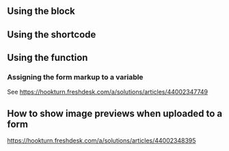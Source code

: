 ## Using the block

## Using the shortcode

## Using the function

### Assigning the form markup to a variable

See https://hookturn.freshdesk.com/a/solutions/articles/44002347749

## How to show image previews when uploaded to a form

https://hookturn.freshdesk.com/a/solutions/articles/44002348395

